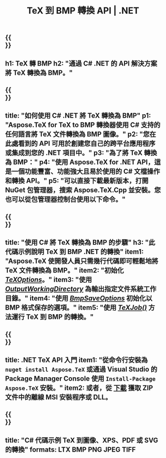 ﻿---
translation: true
template: /_templates/_conversion-child-net.md
title: TeX 到 BMP 轉換 API |  .NET
description: TeX 到 BMP 的轉換功能。將此本地 .NET 庫集成到您的項目中，或使用跨平台應用程序將 TeX 轉換為 BMP。
keywords: tex to bmp api net, tex2bmp 集成 c#
url: /net/conversion/tex-to-bmp/
family: tex
platformtag: net
feature: conversion
informat: TEX
outformat: BMP
otherformats: PNG JPEG TIFF PDF SVG XPS
---

{{<section banner>}}
---
h1: TeX 轉 BMP
h2: "通過 C# .NET 的 API 解決方案將 TeX 轉換為 BMP。"
---

{{<section overview>}}
---
title: "如何使用 C# .NET 將 TeX 轉換為 BMP"
p1: "Aspose.TeX for TeX to BMP 轉換器使用 C# 支持的任何語言將 TeX 文件轉換為 BMP 圖像。"
p2: "您在此處看到的 API 可用於創建您自己的跨平台應用程序或集成到您的 .NET 項目中。"
p3: "為了將 TeX 轉換為 BMP："
p4: "使用 Aspose.TeX for .NET API，這是一個功能豐富、功能強大且易於使用的 C# 文檔操作和轉換 API。"
p5: "可以直接下載最新版本，打開 NuGet 包管理器，搜索 Aspose.TeX.Cpp 並安裝。您也可以從包管理器控制台使用以下命令。"
---

{{<section feature1>}}
---
title: "使用 C# 將 TeX 轉換為 BMP 的步驟"
h3: "此代碼示例說明 TeX 到 BMP .NET 的轉換"
item1: "Aspose.TeX 使開發人員只需幾行代碼即可輕鬆地將 TeX 文件轉換為 BMP。"
item2: "初始化 [*TeXOptions*](https://reference.aspose.com/tex/net/aspose.tex/texoptions/)。"
item3: "使用 [*OutputWorkingDirectory*](https://reference.aspose.com/tex/net/aspose.tex/texoptions/outputworkingdirectory/) 為輸出指定文件系統工作目錄。"
item4: "使用 [*BmpSaveOptions*](https://reference.aspose.com/tex/net/aspose.tex.presentation.image/bmpsaveoptions/) 初始化以 BMP 格式保存的選項。"
item5: "使用 [*TeXJob()*](https://reference.aspose.com/tex/net/aspose.tex/texjob/) 方法運行 TeX 到 BMP 的轉換。"
---

{{<section feature2>}}
---
title: .NET TeX API 入門
item1: "從命令行安裝為 ```nuget install Aspose.TeX``` 或通過 Visual Studio 的 Package Manager Console 使用 ```Install-Package Aspose.TeX``` 安裝。"
item2: 或者，從 [下載](https://downloads.aspose.com/tex/net) 獲取 ZIP 文件中的離線 MSI 安裝程序或 DLL。
---

{{<section widget>}}
---
title: "C# 代碼示例 TeX 到圖像、XPS、PDF 或 SVG 的轉換"
formats: LTX BMP PNG JPEG TIFF
---